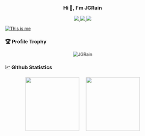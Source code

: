 
<!--
 * @Author: guyu
 * @Description:
 * @Date: 2021-08-12 23:12:42
 * @LastEditTime: 2023-09-19 16:24:13
 * @FilePath: \JGRain\README.md
-->

<h3 align="center">Hi 👋, I'm JGRain </h3>

<p align="center">
    <a title="Github Total Stars" target="_blank" href="https://github.com/JGRain">
        <img src="https://img.shields.io/github/stars/JGRain.svg?logo=star&label=Total%20Stars&color=success" />
    </a>
    <a title="Github Followers" target="_blank" href="https://github.com/JGRain">
        <img src="https://img.shields.io/badge/dynamic/json?label=GitHub&suffix=%20followers&query=%24.data.totalSubs&url=https%3A%2F%2Fapi.spencerwoo.com%2Fsubstats%2F%3Fsource%3Dgithub%26queryKey%3DJGRain&color=blue&logo=github&longCache=true" />
    </a>
    <a title="My Blog Site" target="_blank" href="https://JGRain.github.io/">
        <img src="https://img.shields.io/badge/%E5%8D%9A%E5%AE%A2%20(blog)-JGRain.github.io-orange" />
    </a>
</p>

[![This is me](https://readme-typing-svg.herokuapp.com?size=23&color=15485F&center=true&vCenter=true&width=1400&lines=%F0%9F%92%A1+%E7%8E%B0%E5%AE%9E%E7%9A%84%E6%8A%BD%E8%B1%A1%E6%98%AF%E8%AF%AD%E8%A8%80%EF%BC%8C%E8%AF%AD%E8%A8%80%E7%9A%84%E6%8A%BD%E8%B1%A1%E6%98%AF%E7%A8%8B%E5%BA%8F%EF%BC%8C%E7%A8%8B%E5%BA%8F%E7%9A%84%E6%8A%BD%E8%B1%A1%E6%98%AF%E6%95%B0%E7%90%86%E9%80%BB%E8%BE%91%EF%BC%8C%E6%95%B0%E7%90%86%E9%80%BB%E8%BE%91%E7%9A%84%E6%8A%BD%E8%B1%A1%E6%98%AF%E8%B6%85%E8%B6%8A%E8%AE%A4%E7%9F%A5%E7%9A%84%E7%9C%9F%E7%90%86%E3%80%82)](https://git.io/typing-svg)

### 🏆 Profile Trophy

<p align="center">
    <img src="https://github-profile-trophy.vercel.app/?username=JGRain&title=Stars,Followers,MultiLanguage,Commits,Issues&margin-w=15&margin-h=15" alt="JGRain" />
</p>

### 📈 Github Statistics

<div align="center">
    <span>&emsp;&emsp;</span>
    <img height="175px" src="https://github-readme-stats.vercel.app/api?username=JGRain&count_private=true&show_icons=true" />
    <span>&emsp;</span>
    <img height="175px" src="https://github-readme-stats.vercel.app/api/top-langs/?username=JGRain&layout=compact&langs_count=8" />
    <span>&emsp;&emsp;</span>
</div>
